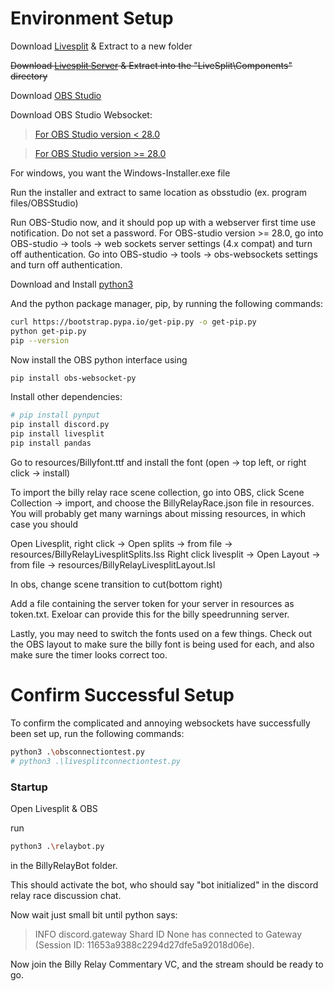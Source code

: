 # Environment Setup
Download [Livesplit](https://github.com/LiveSplit/LiveSplit/releases/tag/1.8.25) & Extract to a new folder

~~Download [Livesplit Server](https://github.com/LiveSplit/LiveSplit.Server/releases/tag/1.8.19) & Extract into the "LiveSplit\Components" directory~~

Download [OBS Studio](https://obsproject.com/download)

Download OBS Studio Websocket:

> [For OBS Studio version < 28.0](https://github.com/obsproject/obs-websocket/releases/tag/5.0.1)

> [For OBS Studio version >= 28.0](https://github.com/obsproject/obs-websocket/releases/download/4.9.1-compat)
 
For windows, you want the Windows-Installer.exe file

Run the installer and extract to same location as obsstudio (ex. program files/OBSStudio)

Run OBS-Studio now, and it should pop up with a webserver first time use notification. Do not set a password.
For OBS-studio version >= 28.0, go into OBS-studio -> tools -> web sockets server settings (4.x compat) and turn off authentication.
Go into OBS-studio -> tools -> obs-websockets settings and turn off authentication.

Download and Install [python3](https://www.python.org/downloads/)

And the python package manager, pip, by running the following commands:
```bash
curl https://bootstrap.pypa.io/get-pip.py -o get-pip.py
python get-pip.py
pip --version
```

Now install the OBS python interface using
```bash
pip install obs-websocket-py
```

Install other dependencies:
```bash
# pip install pynput
pip install discord.py
pip install livesplit
pip install pandas
```

Go to resources/Billyfont.ttf and install the font (open -> top left, or right click -> install)

To import the billy relay race scene collection, go into OBS, click Scene Collection -> import, and choose the BillyRelayRace.json file in resources. You will probably get many warnings about missing resources, in which case you should 

Open Livesplit, right click -> Open splits -> from file -> resources/BillyRelayLivesplitSplits.lss
Right click livesplit -> Open Layout -> from file -> resources/BillyRelayLivesplitLayout.lsl

In obs, change scene transition to cut(bottom right)

Add a file containing the server token for your server in resources as token.txt. Exeloar can provide this for the billy speedrunning server.

Lastly, you may need to switch the fonts used on a few things. Check out the OBS layout to make sure the billy font is being used for each, and also make sure the timer looks correct too.

# Confirm Successful Setup

To confirm the complicated and annoying websockets have successfully been set up, run the following commands:
```bash
python3 .\obsconnectiontest.py
# python3 .\livesplitconnectiontest.py
```

### Startup

Open Livesplit & OBS

run 
```bash
python3 .\relaybot.py
```
in the BillyRelayBot folder.

This should activate the bot, who should say "bot initialized" in the discord relay race discussion chat.

Now wait just small bit until python says:
> INFO     discord.gateway Shard ID None has connected to Gateway (Session ID: 11653a9388c2294d27dfe5a92018d06e).

Now join the Billy Relay Commentary VC, and the stream should be ready to go.
